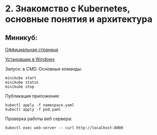 # 2. Знакомство с Kubernetes, основные понятия и архитектура

## Миникуб: 
[Оффициальная страница](https://kubernetes.io/ru/docs/tasks/tools/install-minikube/)

[Установщик в Windows](https://github.com/kubernetes/minikube/releases/latest/download/minikube-installer.exe)

Запуск: в CMD. Основные команды:
```
minikube start
minikube status
minikube stop
```

Публикация приложения:
```
kubectl apply -f namespace.yaml
kubectl apply -f pod.yaml
```

Проверка работы веб сервера:
```
kubectl exec web-server -- curl http://localhost:8000
```